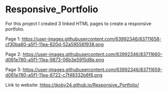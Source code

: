 # Responsive_Portfolio
For this project I created 3 linked HTML pages to create a responsive portfolio. 

Page 1: https://user-images.githubusercontent.com/63992346/83711658-cf30ba80-a5f1-11ea-820d-52a59556f938.png

Page 2: https://user-images.githubusercontent.com/63992346/83711660-d061e780-a5f1-11ea-9873-06b3e5915d8e.png

Page 3: https://user-images.githubusercontent.com/63992346/83711659-d061e780-a5f1-11ea-8722-c7f48332b6f8.png

Link to website: https://jkoby24.github.io/Responsive_Portfolio/

